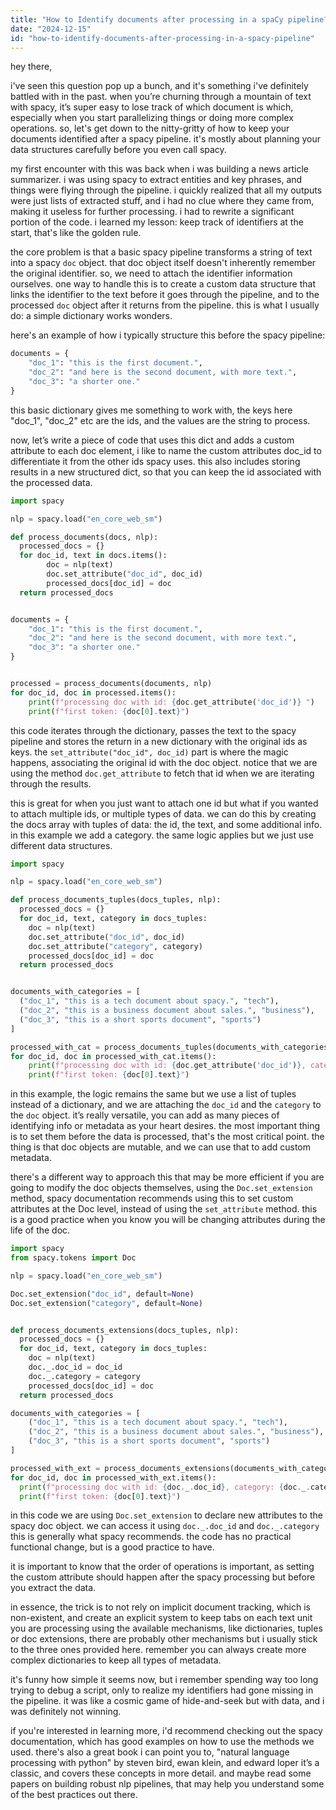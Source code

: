 ```yaml
---
title: "How to Identify documents after processing in a spaCy pipeline?"
date: "2024-12-15"
id: "how-to-identify-documents-after-processing-in-a-spacy-pipeline"
---
```


hey there,

i've seen this question pop up a bunch, and it's something i've definitely battled with in the past. when you’re churning through a mountain of text with spacy, it’s super easy to lose track of which document is which, especially when you start parallelizing things or doing more complex operations. so, let's get down to the nitty-gritty of how to keep your documents identified after a spacy pipeline. it's mostly about planning your data structures carefully before you even call spacy.

my first encounter with this was back when i was building a news article summarizer. i was using spacy to extract entities and key phrases, and things were flying through the pipeline. i quickly realized that all my outputs were just lists of extracted stuff, and i had no clue where they came from, making it useless for further processing. i had to rewrite a significant portion of the code. i learned my lesson: keep track of identifiers at the start, that's like the golden rule.

the core problem is that a basic spacy pipeline transforms a string of text into a spacy `doc` object. that doc object itself doesn't inherently remember the original identifier. so, we need to attach the identifier information ourselves. one way to handle this is to create a custom data structure that links the identifier to the text before it goes through the pipeline, and to the processed `doc` object after it returns from the pipeline. this is what I usually do: a simple dictionary works wonders.

here's an example of how i typically structure this before the spacy pipeline:

```python
documents = {
    "doc_1": "this is the first document.",
    "doc_2": "and here is the second document, with more text.",
    "doc_3": "a shorter one."
}
```
this basic dictionary gives me something to work with, the keys here "doc_1", "doc_2" etc are the ids, and the values are the string to process.

now, let’s write a piece of code that uses this dict and adds a custom attribute to each doc element, i like to name the custom attributes doc_id to differentiate it from the other ids spacy uses. this also includes storing results in a new structured dict, so that you can keep the id associated with the processed data.

```python
import spacy

nlp = spacy.load("en_core_web_sm")

def process_documents(docs, nlp):
  processed_docs = {}
  for doc_id, text in docs.items():
        doc = nlp(text)
        doc.set_attribute("doc_id", doc_id)
        processed_docs[doc_id] = doc
  return processed_docs


documents = {
    "doc_1": "this is the first document.",
    "doc_2": "and here is the second document, with more text.",
    "doc_3": "a shorter one."
}


processed = process_documents(documents, nlp)
for doc_id, doc in processed.items():
    print(f"processing doc with id: {doc.get_attribute('doc_id')} ")
    print(f"first token: {doc[0].text}")

```
this code iterates through the dictionary, passes the text to the spacy pipeline and stores the return in a new dictionary with the original ids as keys. the `set_attribute("doc_id", doc_id)` part is where the magic happens, associating the original id with the doc object. notice that we are using the method `doc.get_attribute` to fetch that id when we are iterating through the results.

this is great for when you just want to attach one id but what if you wanted to attach multiple ids, or multiple types of data. we can do this by creating the docs array with tuples of data: the id, the text, and some additional info. in this example we add a category. the same logic applies but we just use different data structures.

```python
import spacy

nlp = spacy.load("en_core_web_sm")

def process_documents_tuples(docs_tuples, nlp):
  processed_docs = {}
  for doc_id, text, category in docs_tuples:
    doc = nlp(text)
    doc.set_attribute("doc_id", doc_id)
    doc.set_attribute("category", category)
    processed_docs[doc_id] = doc
  return processed_docs


documents_with_categories = [
  ("doc_1", "this is a tech document about spacy.", "tech"),
  ("doc_2", "this is a business document about sales.", "business"),
  ("doc_3", "this is a short sports document", "sports")
]

processed_with_cat = process_documents_tuples(documents_with_categories, nlp)
for doc_id, doc in processed_with_cat.items():
    print(f"processing doc with id: {doc.get_attribute('doc_id')}, category: {doc.get_attribute('category')}")
    print(f"first token: {doc[0].text}")
```

in this example, the logic remains the same but we use a list of tuples instead of a dictionary, and we are attaching the `doc_id` and the `category` to the `doc` object. it’s really versatile, you can add as many pieces of identifying info or metadata as your heart desires. the most important thing is to set them before the data is processed, that's the most critical point. the thing is that doc objects are mutable, and we can use that to add custom metadata.

there's a different way to approach this that may be more efficient if you are going to modify the doc objects themselves, using the `Doc.set_extension` method, spacy documentation recommends using this to set custom attributes at the Doc level, instead of using the `set_attribute` method. this is a good practice when you know you will be changing attributes during the life of the doc.

```python
import spacy
from spacy.tokens import Doc

nlp = spacy.load("en_core_web_sm")

Doc.set_extension("doc_id", default=None)
Doc.set_extension("category", default=None)


def process_documents_extensions(docs_tuples, nlp):
  processed_docs = {}
  for doc_id, text, category in docs_tuples:
    doc = nlp(text)
    doc._.doc_id = doc_id
    doc._.category = category
    processed_docs[doc_id] = doc
  return processed_docs

documents_with_categories = [
    ("doc_1", "this is a tech document about spacy.", "tech"),
    ("doc_2", "this is a business document about sales.", "business"),
    ("doc_3", "this is a short sports document", "sports")
]

processed_with_ext = process_documents_extensions(documents_with_categories, nlp)
for doc_id, doc in processed_with_ext.items():
  print(f"processing doc with id: {doc._.doc_id}, category: {doc._.category}")
  print(f"first token: {doc[0].text}")


```

in this code we are using `Doc.set_extension` to declare new attributes to the spacy doc object. we can access it using `doc._.doc_id` and `doc._.category` this is generally what spacy recommends. the code has no practical functional change, but is a good practice to have.

it is important to know that the order of operations is important, as setting the custom attribute should happen after the spacy processing but before you extract the data.

in essence, the trick is to not rely on implicit document tracking, which is non-existent, and create an explicit system to keep tabs on each text unit you are processing using the available mechanisms, like dictionaries, tuples or doc extensions, there are probably other mechanisms but i usually stick to the three ones provided here. remember you can always create more complex dictionaries to keep all types of metadata.

it's funny how simple it seems now, but i remember spending way too long trying to debug a script, only to realize my identifiers had gone missing in the pipeline. it was like a cosmic game of hide-and-seek but with data, and i was definitely not winning.

if you're interested in learning more, i'd recommend checking out the spacy documentation, which has good examples on how to use the methods we used. there's also a great book i can point you to, "natural language processing with python" by steven bird, ewan klein, and edward loper it’s a classic, and covers these concepts in more detail. and maybe read some papers on building robust nlp pipelines, that may help you understand some of the best practices out there.
